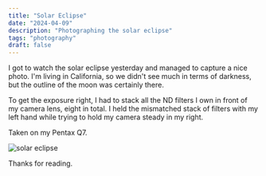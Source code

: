 ```yaml
---
title: "Solar Eclipse"
date: "2024-04-09"
description: "Photographing the solar eclipse"
tags: "photography"
draft: false
---
```


I got to watch the solar eclipse yesterday and managed to capture a nice photo. I'm living in California, so we didn't see much in terms of darkness, but the outline of the moon was certainly there.

To get the exposure right, I had to stack all the ND filters I own in front of my camera lens, eight in total. I held the mismatched stack of filters with my left hand while trying to hold my camera steady in my right.

Taken on my Pentax Q7.

 ![solar eclipse](/posts/2024/2024-04-09-solar-eclipse/solar-eclipse.jpg)

Thanks for reading.
